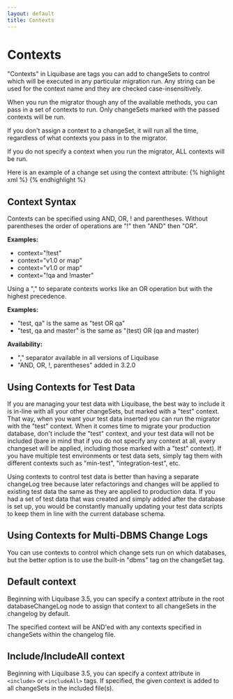 ```yaml
---
layout: default
title: Contexts
---
```


# Contexts #

"Contexts" in Liquibase are tags you can add to changeSets to control which will be executed in any particular migration run. Any string can be used for the context name and they are checked case-insensitively.

When you run the migrator though any of the available methods, you can pass in a set of contexts to run. Only changeSets marked with the passed contexts will be run.

If you don't assign a context to a changeSet, it will run all the time, regardless of what contexts you pass in to the migrator.

If you do not specify a context when you run the migrator, ALL contexts will be run.

Here is an example of a change set using the context attribute:
{% highlight xml %}
   <changeSet id="2" author="bob" context="test">
        <insert tableName="news">
            <column name="id" value="1"/>
            <column name="title" value="Liquibase 0.8 Released"/>
        </insert>
        <insert tableName="news">
            <column name="id" value="2"/>
            <column name="title" value="Liquibase 0.9 Released"/>
        </insert>
    </changeSet>
{% endhighlight %}

## Context Syntax ##

Contexts can be specified using AND, OR, ! and parentheses. Without parentheses the order of operations are "!" then "AND" then "OR".

__Examples:__

 * context="!test"
 * context="v1.0 or map"
 * context="v1.0 or map"
 * context="!qa and !master"

 Using a "," to separate contexts works like an OR operation but with the highest precedence.

 __Examples:__

  * "test, qa" is the same as "test OR qa"
  * "test, qa and master" is the same as "(test) OR (qa and master)

__Availability:__

* "," separator available in all versions of Liquibase
* "AND, OR, !, parentheses" added in 3.2.0


## Using Contexts for Test Data ##

If you are managing your test data with Liquibase, the best way to include it is in-line with all your other changeSets, but marked with a "test" context. That way, when you want your test data inserted you can run the migrator with the "test" context. When it comes time to migrate your production database, don't include the "test" context, and your test data will not be included (bare in mind that if you do not specify any context at all, every changeset will be applied, including those marked with a "test" context). If you have multiple test environments or test data sets, simply tag them with different contexts such as "min-test", "integration-test", etc.

Using contexts to control test data is better than having a separate changeLog tree because later refactorings and changes will be applied to existing test data the same as they are applied to production data. If you had a set of test data that was created and simply added after the database is set up, you would be constantly manually updating your test data scripts to keep them in line with the current database schema.

## Using Contexts for Multi-DBMS Change Logs ##

You can use contexts to control which change sets run on which databases, but the better option is to use the built-in "dbms" tag on the changeSet tag.


## Default context ##

Beginning with Liquibase 3.5, you can specify a context attribute in the root databaseChangeLog node to assign that context to all changeSets in the changelog by default.

The specified context will be AND'ed with any contexts specified in changeSets within the changelog file.

## Include/IncludeAll context ##

Beginning with Liquibase 3.5, you can specify a context attribute in `<include>` or `<includeAll>` tags. If specified, the given context is added to all changeSets in the included file(s).

